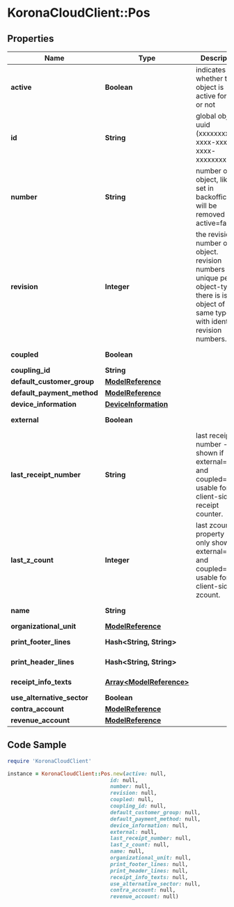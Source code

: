 # KoronaCloudClient::Pos

## Properties

Name | Type | Description | Notes
------------ | ------------- | ------------- | -------------
**active** | **Boolean** | indicates whether the object is active for use or not | [optional] [readonly] 
**id** | **String** | global object uuid (xxxxxxxx-xxxx-xxxx-xxxx-xxxxxxxxxxxx) | [optional] 
**number** | **String** | number of the object, like it is set in backoffice; will be removed when active&#x3D;false | [optional] 
**revision** | **Integer** | the revision number of the object. revision numbers are unique per object-type. there is is no object of the same type with identical revision numbers. | [optional] [readonly] 
**coupled** | **Boolean** |  | [optional] [readonly] 
**coupling_id** | **String** |  | [optional] 
**default_customer_group** | [**ModelReference**](ModelReference.md) |  | [optional] 
**default_payment_method** | [**ModelReference**](ModelReference.md) |  | [optional] 
**device_information** | [**DeviceInformation**](DeviceInformation.md) |  | [optional] 
**external** | **Boolean** |  | [optional] [readonly] 
**last_receipt_number** | **String** | last receipt number - only shown if external&#x3D;true and coupled&#x3D;false; usable for client-side receipt counter. | [optional] [readonly] 
**last_z_count** | **Integer** | last zcount property - only shown if external&#x3D;true and coupled&#x3D;false; usable for client-side zcount. | [optional] [readonly] 
**name** | **String** |  | [optional] [readonly] 
**organizational_unit** | [**ModelReference**](ModelReference.md) |  | [optional] 
**print_footer_lines** | **Hash&lt;String, String&gt;** |  | [optional] [readonly] 
**print_header_lines** | **Hash&lt;String, String&gt;** |  | [optional] [readonly] 
**receipt_info_texts** | [**Array&lt;ModelReference&gt;**](ModelReference.md) |  | [optional] [readonly] 
**use_alternative_sector** | **Boolean** |  | [optional] 
**contra_account** | [**ModelReference**](ModelReference.md) |  | [optional] 
**revenue_account** | [**ModelReference**](ModelReference.md) |  | [optional] 

## Code Sample

```ruby
require 'KoronaCloudClient'

instance = KoronaCloudClient::Pos.new(active: null,
                                 id: null,
                                 number: null,
                                 revision: null,
                                 coupled: null,
                                 coupling_id: null,
                                 default_customer_group: null,
                                 default_payment_method: null,
                                 device_information: null,
                                 external: null,
                                 last_receipt_number: null,
                                 last_z_count: null,
                                 name: null,
                                 organizational_unit: null,
                                 print_footer_lines: null,
                                 print_header_lines: null,
                                 receipt_info_texts: null,
                                 use_alternative_sector: null,
                                 contra_account: null,
                                 revenue_account: null)
```


